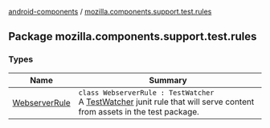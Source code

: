 [android-components](../index.md) / [mozilla.components.support.test.rules](./index.md)

## Package mozilla.components.support.test.rules

### Types

| Name | Summary |
|---|---|
| [WebserverRule](-webserver-rule/index.md) | `class WebserverRule : TestWatcher`<br>A [TestWatcher](#) junit rule that will serve content from assets in the test package. |
